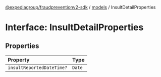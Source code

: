 [@expediagroup/fraudpreventionv2-sdk](../../index.md) / [models](../index.md) / InsultDetailProperties

# Interface: InsultDetailProperties

## Properties

| Property | Type |
| :------ | :------ |
| `insultReportedDateTime?` | `Date` |
